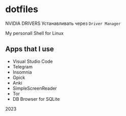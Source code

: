 # dotfiles

NVIDIA DRIVERS
Устанавливать через `Driver Manager`

My personall Shell for Linux

<h2 class="code-line" data-line-start=0 data-line-end=1 ><a id="Apps_that_I_use_0"></a>Apps that I use</h2>
<ul>
<li class="has-line-data" data-line-start="2" data-line-end="3">Visual Studio Code</li>
<li class="has-line-data" data-line-start="3" data-line-end="4">Telegram</li>
<li class="has-line-data" data-line-start="4" data-line-end="5">Insomnia</li>
<li class="has-line-data" data-line-start="5" data-line-end="6">Gpick</li>
<li class="has-line-data" data-line-start="6" data-line-end="7">Anki</li>
<li class="has-line-data" data-line-start="7" data-line-end="8">SimpleScreenReader</li>
<li class="has-line-data" data-line-start="8" data-line-end="9">Tor</li>
<li class="has-line-data" data-line-start="9" data-line-end="11">DB Browser for SQLite</li>
</ul>
<p class="has-line-data" data-line-start="11" data-line-end="12">2023</p>
